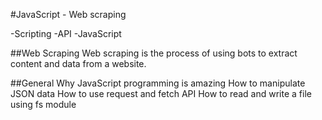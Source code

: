 #JavaScript - Web scraping

-Scripting
-API
-JavaScript

##Web Scraping
Web scraping is the process of using bots to extract content and data from a website. 

##General
Why JavaScript programming is amazing
How to manipulate JSON data
How to use request and fetch API
How to read and write a file using fs module

